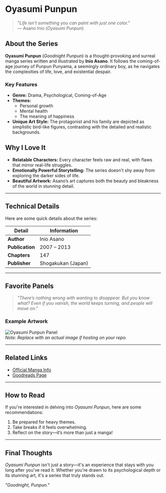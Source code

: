 # Oyasumi Punpun

> *"Life isn't something you can paint with just one color."*  
> — Asano Inio (*Oyasumi Punpun*)

## About the Series  
**Oyasumi Punpun** (*Goodnight Punpun*) is a thought-provoking and surreal manga series written and illustrated by **Inio Asano**. It follows the coming-of-age journey of Punpun Punyama, a seemingly ordinary boy, as he navigates the complexities of life, love, and existential despair.

### Key Features  
- **Genre:** Drama, Psychological, Coming-of-Age  
- **Themes:**  
  - Personal growth  
  - Mental health  
  - The meaning of happiness  
- **Unique Art Style:** The protagonist and his family are depicted as simplistic bird-like figures, contrasting with the detailed and realistic backgrounds.

## Why I Love It  
- **Relatable Characters:** Every character feels raw and real, with flaws that mirror real-life struggles.  
- **Emotionally Powerful Storytelling:** The series doesn't shy away from exploring the darker sides of life.  
- **Beautiful Artwork:** Asano’s art captures both the beauty and bleakness of the world in stunning detail.

---

## Technical Details  
Here are some quick details about the series:  

| **Detail**        | **Information**            |  
|-------------------|---------------------------|  
| **Author**        | Inio Asano                |  
| **Publication**   | 2007 – 2013               |  
| **Chapters**      | 147                       |  
| **Publisher**     | Shogakukan (Japan)        |  

---

## Favorite Panels  
> *"There’s nothing wrong with wanting to disappear. But you know what? Even if you vanish, the world keeps turning, and people will move on."*

### Example Artwork  
![Oyasumi Punpun Panel](https://upload.wikimedia.org/path/to/image.jpg)  
*Note: Replace with an actual image if hosting on your repo.*

---

## Related Links  
- [Official Manga Info](https://www.viz.com/series/oyasumi-punpun)  
- [Goodreads Page](https://www.goodreads.com/book/show/oyasumi-punpun)

---

## How to Read  
If you're interested in delving into *Oyasumi Punpun*, here are some recommendations:  
1. Be prepared for heavy themes.  
2. Take breaks if it feels overwhelming.  
3. Reflect on the story—it’s more than just a manga!  

---

## Final Thoughts  
*Oyasumi Punpun* isn't just a story—it's an experience that stays with you long after you've read it. Whether you're drawn to its psychological depth or its stunning art, it's a series that truly stands out.

*"Goodnight, Punpun."*
